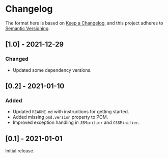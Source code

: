 # Changelog

The format here is based on [Keep a Changelog](https://keepachangelog.com/en/1.0.0/),
and this project adheres to [Semantic Versioning](https://semver.org/spec/v2.0.0.html).

## [1.0] - 2021-12-29
### Changed
- Updated some dependency versions.

## [0.2] - 2021-01-10
### Added
- Updated `README.md` with instructions for getting started.
- Added missing `pmd.version` property to POM.
- Improved exception handling in `JSMinifier` and `CSSMinifier`.

## [0.1] - 2021-01-01
Initial release.
